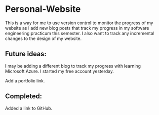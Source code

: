 # Personal-Website

This is a way for me to use version control to monitor the progress of my website as I add new blog posts that track my progress in my software engineering practicum this semester. I also want to track any incremental changes to the design of my website. 

## Future ideas:
I may be adding a different blog to track my progress with learning Microsoft Azure. I started my free account yesterday. 

Add a portfolio link.
## Completed:
Added a link to GitHub.